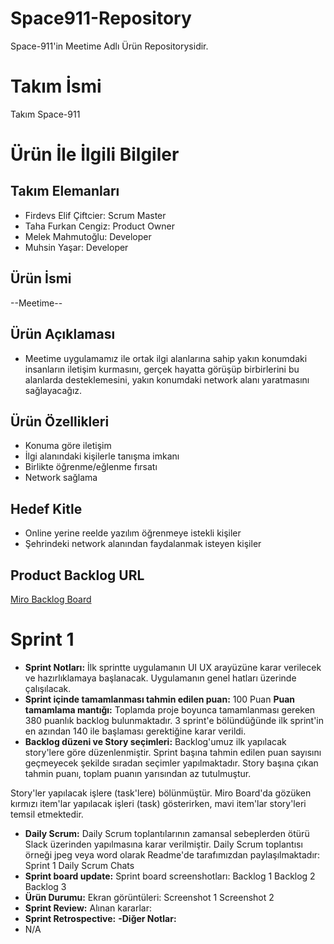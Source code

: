 # Space911-Repository
Space-911'in Meetime Adlı Ürün Repositorysidir.

# Takım İsmi
Takım Space-911

# Ürün İle İlgili Bilgiler
   
## Takım Elemanları

* Firdevs Elif Çiftcier: Scrum Master
* Taha Furkan Cengiz: Product Owner
* Melek Mahmutoğlu: Developer
* Muhsin Yaşar: Developer 

## Ürün İsmi
 --Meetime--

## Ürün Açıklaması
* Meetime uygulamamız ile ortak ilgi alanlarına sahip yakın konumdaki insanların iletişim kurmasını, gerçek hayatta görüşüp birbirlerini bu alanlarda desteklemesini, yakın konumdaki network alanı yaratmasını sağlayacağız. 

## Ürün Özellikleri

* Konuma göre iletişim
* İlgi alanındaki kişilerle tanışma imkanı
* Birlikte öğrenme/eğlenme fırsatı
* Network sağlama 

## Hedef Kitle

* Online yerine reelde yazılım öğrenmeye istekli kişiler
* Şehrindeki network alanından faydalanmak isteyen kişiler

## Product Backlog URL

[Miro Backlog Board](https://miro.com/app/board/uXjVO6AgV6o=/)

# Sprint 1
* **Sprint Notları:** İlk sprintte uygulamanın UI UX arayüzüne karar verilecek ve hazırlıklamaya başlanacak. Uygulamanın genel hatları üzerinde çalışılacak.
* **Sprint içinde tamamlanması tahmin edilen puan:** 100 Puan
**Puan tamamlama mantığı:** Toplamda proje boyunca tamamlanması gereken 380 puanlık backlog bulunmaktadır. 3 sprint'e bölündüğünde ilk sprint'in en azından 140 ile başlaması gerektiğine karar verildi.
* **Backlog düzeni ve Story seçimleri:** Backlog'umuz ilk yapılacak story'lere göre düzenlenmiştir. Sprint başına tahmin edilen puan sayısını geçmeyecek şekilde sıradan seçimler yapılmaktadır. Story başına çıkan tahmin puanı, toplam puanın yarısından az tutulmuştur.

Story'ler yapılacak işlere (task'lere) bölünmüştür. Miro Board'da gözüken kırmızı item'lar yapılacak işleri (task) gösterirken, mavi item'lar story'leri temsil etmektedir.
* **Daily Scrum:** Daily Scrum toplantılarının zamansal sebeplerden ötürü Slack üzerinden yapılmasına karar verilmiştir. Daily Scrum toplantısı örneği jpeg veya word olarak Readme'de tarafımızdan paylaşılmaktadır: Sprint 1 Daily Scrum Chats
* **Sprint board update:** Sprint board screenshotları: Backlog 1 Backlog 2 Backlog 3
* **Ürün Durumu:** Ekran görüntüleri: Screenshot 1 Screenshot 2
* **Sprint Review:** Alınan kararlar: 
* **Sprint Retrospective:**
**-Diğer Notlar:**
* N/A
